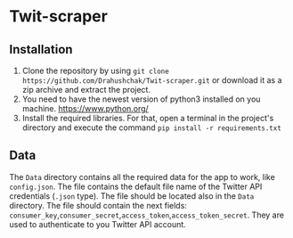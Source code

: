 # Twit-scraper

## Installation

1. Clone the repository by using `git clone https://github.com/Drahushchak/Twit-scraper.git` or download it as a zip archive and extract the project.
2. You need to have the newest version of python3 installed on you machine. https://www.python.org/
3. Install the required libraries. For that, open a terminal in the project's directory and execute the command `pip install -r requirements.txt`

## Data
The `Data` directory contains all the required data for the app to work, like `config.json`. The file contains the default file name of the Twitter API credentials (`.json` type). The file should be located also in the `Data` directory. The file should contain the next fields: `consumer_key`,`consumer_secret`,`access_token`,`access_token_secret`. They are used to authenticate to you Twitter API account.
